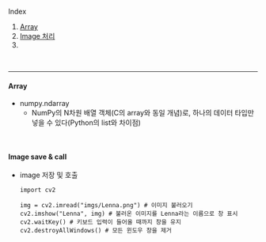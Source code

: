 Index  

1. [Array](#Array)  
2. [Image 처리](#Image-save-&-call)  
3. 

</br>

---  

#### Array

- numpy.ndarray  
  - NumPy의 N차원 배열 객체(C의 array와 동일 개념)로, 하나의 데이터 타입만 넣을 수 있다(Python의 list와 차이점)  
  
</br>   

#### Image save & call 
* image 저장 및 호출  

    ```  
    import cv2
    
    img = cv2.imread("imgs/Lenna.png") # 이미지 불러오기
    cv2.imshow("Lenna", img) # 불러온 이미지를 Lenna라는 이름으로 창 표시
    cv2.waitKey() # 키보드 입력이 들어올 때까지 창을 유지
    cv2.destroyAllWindows() # 모든 윈도우 창을 제거  
    ```  
      
</br>    
